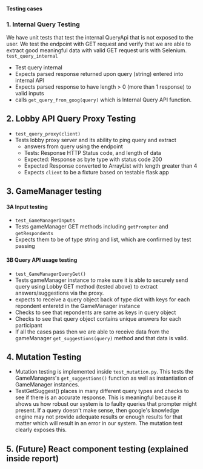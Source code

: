 #### Testing cases

### 1. Internal Query Testing
We have unit tests that test the internal QueryApi that is not exposed to the user. We test the endpoint with GET request and verify that we are able to extract good meaningful data with valid GET request urls with Selenium. 
`test_query_internal`
* Test query internal
* Expects parsed response returned upon query (string) entered into internal API
* Expects parsed response to have length > 0 (more than 1 response) to valid inputs
* calls `get_query_from_goog(query)` which is Internal Query API function.

## 2. Lobby API Query Proxy Testing
* `test_query_proxy(client)`
*  Tests lobby proxy server and its ability to ping query and extract 
    * answers from query using the endpoint
    * Tests: Response HTTP Status code, and length of data
    * Expected: Response as byte type with status code 200
    * Expected Response converted to ArrayList with length greater than 4
    * Expects `client` to be a fixture based on testable flask app

## 3. GameManager testing
#### 3A Input testing
* `test_GameManagerInputs` 
* Tests gameManager GET methods including `getPrompter` and `getRespondents`
* Expects them to be of type string and list, which are confirmed by test passing

#### 3B Query API usage testing
* `test_GameManagerQueryGet()`
* Tests gameManager instance to make sure it is able to securely send query using Lobby GET method (tested above) to extract answers/suggestions via the proxy.
* expects to receive a query object back of type dict with keys for each repondent enteretd in the GameManager instance
* Checks to see that repondents are same as keys in query object
* Checks to see that query object contains unique answers for each participant 
* If all the cases pass then we are able to receive data from the gameManager `get_suggestions(query)` method and that data is valid.

## 4. Mutation Testing
* Mutation testing is implemented inside `test_mutation.py`. This tests the GameManagers's `get_suggestions()` function as well as instantiation of GameManager instances.
* TestGetSuggest() places in many different query types and checks to see if there is an accurate response. This is meaningful because it shows us how robust our system is to faulty queries that prompter might present. If a query doesn't make sense, then google's knowledge engine may not provide adequate results or enough results for that matter which will result in an error in our system. The mutation test clearly exposes this.
## 5. (Future) React component testing (explained inside report)
